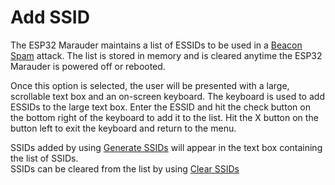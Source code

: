 # Add SSID
The ESP32 Marauder maintains a list of ESSIDs to be used in a [Beacon Spam](beacon-spam-list) attack. The list is stored in memory and is cleared anytime the ESP32 Marauder is powered off or rebooted.  

Once this option is selected, the user will be presented with a large, scrollable text box and an on-screen keyboard. The keyboard is used to add ESSIDs to the large text box. Enter the ESSID and hit the check button on the bottom right of the keyboard to add it to the list. Hit the X button on the button left to exit the keyboard and return to the menu.  

SSIDs added by using [Generate SSIDs](generate-ssids) will appear in the text box containing the list of SSIDs.  
SSIDs can be cleared from the list by using [Clear SSIDs](clear-ssids)